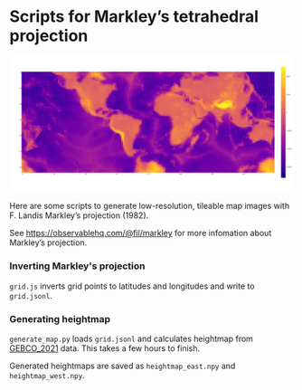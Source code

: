 # Scripts for Markley’s tetrahedral projection

![Elevation map](images/elevation.png)

Here are some scripts to generate low-resolution, tileable map images with F. Landis Markley’s projection (1982).

See https://observablehq.com/@fil/markley for more infomation about Markley’s projection.

### Inverting Markley's projection

`grid.js` inverts grid points to latitudes and longitudes and write to `grid.jsonl`.

### Generating heightmap

`generate_map.py` loads `grid.jsonl` and calculates heightmap from [GEBCO_2021](https://www.gebco.net/data_and_products/gridded_bathymetry_data/gebco_2021/) data.
This takes a few hours to finish.

Generated heightmaps are saved as `heightmap_east.npy` and `heightmap_west.npy`.
